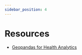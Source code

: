 ```yaml
---
sidebar_position: 4
---
```


# Resources
- [Geopandas for Health Analytics](https://geopandas.org/)
